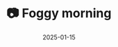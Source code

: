 ---
title: '📷 Foggy morning'
date: '2025-01-15'
image: 'https://cdn.diblasio.social/static/photos/2025/20250115_094242.jpg'
alt_text: "A foggy street lined with parked cars and lit by streetlights."
tags:
  - "#Photography"
  - "#StreetPhotography"
  - "#Fog"
  - "#UrbanLandscape"
  - "#Fujifilm"
  - "#Mirrorless"
  - "#Huizen"
  - "#Netherlands"
  - "#FujiFilm"
  - "#FujiFilmXT20"
description: ''
created_date: '2025-01-15'
location: "Unknown location"
exif_data: "FUJIFILM X-T20 XF27mmF2.8 (1/20 | f/8 | ISO 6400)"
draft: false
---